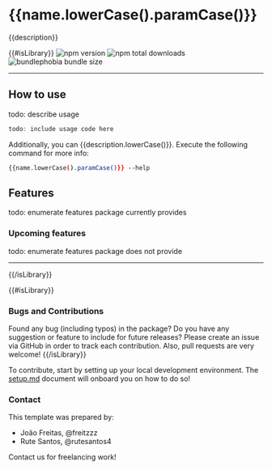 # {{name.lowerCase().paramCase()}}

{{description}}

{{#isLibrary}}
![npm version](https://badgen.net/npm/v/{{#isOrganization}}@{{author}}/{{/isOrganization}}{{name.lowerCase().paramCase()}}) ![npm total downloads](https://badgen.net/npm/dt/{{#isOrganization}}@{{author}}/{{/isOrganization}}{{name.lowerCase().paramCase()}}) ![bundlephobia bundle size](https://badgen.net/bundlephobia/min/{{#isOrganization}}@{{author}}/{{/isOrganization}}{{name.lowerCase().paramCase()}})

---

## How to use

todo: describe usage

```typescript
todo: include usage code here
```

Additionally, you can {{description.lowerCase()}}. Execute the following command for more info:

```bash
{{name.lowerCase().paramCase()}} --help
```

## Features

todo: enumerate features package currently provides

### Upcoming features

todo: enumerate features package does not provide

---
{{/isLibrary}}

{{#isLibrary}}
### Bugs and Contributions

Found any bug (including typos) in the package? Do you have any suggestion 
or feature to include for future releases? Please create an issue via 
GitHub in order to track each contribution. Also, pull requests are very 
welcome!
{{/isLibrary}}

To contribute, start by setting up your local development environment. The [setup.md](setup.md) document will onboard you on how to do so!

### Contact

This template was prepared by:

- João Freitas, @freitzzz
- Rute Santos, @rutesantos4

Contact us for freelancing work!